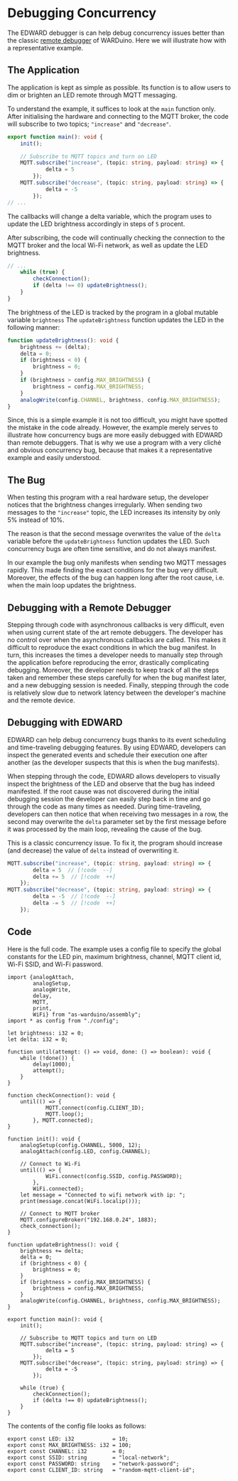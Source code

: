 # Debugging Concurrency

The EDWARD debugger is can help debug concurrency issues better than the classic [remote debugger](/reference/debugger.md) of WARDuino. Here we will illustrate how with a representative example.

## The Application

The application is kept as simple as possible. 
Its function is to allow users to dim or brighten an LED remote through MQTT messaging.

To understand the example, it suffices to look at the `main` function only.
After initialising the hardware and connecting to the MQTT broker, the code will subscribe to two topics; `"increase"` and `"decrease"`.

```ts
export function main(): void {
    init();

    // Subscribe to MQTT topics and turn on LED
    MQTT.subscribe("increase", (topic: string, payload: string) => {
            delta = 5
        });
    MQTT.subscribe("decrease", (topic: string, payload: string) => {
            delta = -5
        });
// ...
```

The callbacks will change a delta variable, which the program uses to update the LED brightness accordingly in steps of `5` procent.

After subscribing, the code will continually checking the connection to the MQTT broker and the local Wi-Fi network, as well as update the LED brightness.

```ts
// ...
    while (true) {
        checkConnection();
        if (delta !== 0) updateBrightness();
    }
}
```

The brightness of the LED is tracked by the program in a global mutable variable `brightness`
The `updateBrightness` function updates the LED in the following manner:

```ts
function updateBrightness(): void {
    brightness += (delta);
    delta = 0;
    if (brightness < 0) {
        brightness = 0;
    }
    if (brightness > config.MAX_BRIGHTNESS) {
        brightness = config.MAX_BRIGHTNESS;
    }
    analogWrite(config.CHANNEL, brightness, config.MAX_BRIGHTNESS);
}
```

Since, this is a simple example it is not too difficult, you might have spotted the mistake in the code already.
However, the example merely serves to illustrate how concurrency bugs are more easily debugged with EDWARD than remote debuggers.
That is why we use a program with a very cliché and obvious concurrency bug, because that makes it a representative example and easily understood.

## The Bug

When testing this program with a real hardware setup, the developer notices that the brightness changes irregularly.
When sending two messages to the `"increase"` topic, the LED increases its intensity by only 5% instead of 10%.

The reason is that the second message overwrites the value of the `delta` variable before the `updateBrightness` function updates the LED.
Such concurrency bugs are often time sensitive, and do not always manifest.

In our example the bug only manifests when sending two MQTT messages rapidly.
This made finding the exact conditions for the bug very difficult.
Moreover, the effects of the bug can happen long after the root cause, i.e. when the main loop updates the brightness.

## Debugging with a Remote Debugger

Stepping through code with asynchronous callbacks is very difficult, even when using current state of the art remote debuggers.
The developer has no control over when the asynchronous callbacks are called.
This makes it difficult to reproduce the exact conditions in which the bug manifest.
In turn, this increases the times a developer needs to manually step through the application before reproducing the error, drastically complicating debugging.
Moreover, the developer needs to keep track of all the steps taken and remember these steps carefully for when the bug manifest later, and a new debugging session is needed.
Finally, stepping through the code is relatively slow due to network latency between the developer's machine and the remote device.


## Debugging with EDWARD

EDWARD can help debug concurrency bugs thanks to its event scheduling and time-traveling debugging features.
By using EDWARD, developers can inspect the generated events and schedule their execution one after another (as the developer suspects that this is when the bug manifests).

When stepping through the code, EDWARD allows developers to visually inspect the brightness of the LED and observe that the bug has indeed manifested.
If the root cause was not discovered during the initial debugging session the developer can easily step back in time and go through the code as many times as needed.
During time-traveling, developers can then notice that when receiving two messages in a row, the second may overwrite the `delta` parameter set by the first message before it was processed by the main loop, revealing the cause of the bug.

This is a classic concurrency issue.
To fix it, the program should increase (and decrease) the value of `delta` instead of overwriting it.

```ts [AS]
MQTT.subscribe("increase", (topic: string, payload: string) => {
        delta = 5  // [!code  --]
        delta += 5  // [!code  ++]
    });
MQTT.subscribe("decrease", (topic: string, payload: string) => {
        delta = -5  // [!code  --]
        delta -= 5  // [!code  ++]
    });
```

## Code

Here is the full code.
The example uses a config file to specify the global constants for the LED pin, maximum brightness, channel, MQTT client id, Wi-Fi SSID, and Wi-Fi password.

```ts:line-numbers
import {analogAttach,
        analogSetup,
        analogWrite, 
        delay,
        MQTT,
        print,
        WiFi} from "as-warduino/assembly";
import * as config from "./config";

let brightness: i32 = 0;
let delta: i32 = 0;

function until(attempt: () => void, done: () => boolean): void {
    while (!done()) {
        delay(1000);
        attempt();
    }
}

function checkConnection(): void {
    until(() => {
            MQTT.connect(config.CLIENT_ID);
            MQTT.loop();
        }, MQTT.connected);
}

function init(): void {
    analogSetup(config.CHANNEL, 5000, 12);
    analogAttach(config.LED, config.CHANNEL);

    // Connect to Wi-Fi
    until(() => {
            WiFi.connect(config.SSID, config.PASSWORD);
        },
        WiFi.connected);
    let message = "Connected to wifi network with ip: ";
    print(message.concat(WiFi.localip()));

    // Connect to MQTT broker
    MQTT.configureBroker("192.168.0.24", 1883);
    check_connection();
}

function updateBrightness(): void {
    brightness += delta;
    delta = 0;
    if (brightness < 0) {
        brightness = 0;
    }
    if (brightness > config.MAX_BRIGHTNESS) {
        brightness = config.MAX_BRIGHTNESS;
    }
    analogWrite(config.CHANNEL, brightness, config.MAX_BRIGHTNESS);
}

export function main(): void {
    init();

    // Subscribe to MQTT topics and turn on LED
    MQTT.subscribe("increase", (topic: string, payload: string) => {
            delta = 5
        });
    MQTT.subscribe("decrease", (topic: string, payload: string) => {
            delta = -5
        });

    while (true) {
        checkConnection();
        if (delta !== 0) updateBrightness();
    }
}
```

The contents of the config file looks as follows:

```ts:line-numbers
export const LED: i32            = 10;
export const MAX_BRIGHTNESS: i32 = 100;
export const CHANNEL: i32        = 0;
export const SSID: string        = "local-network";
export const PASSWORD: string    = "network-password";
export const CLIENT_ID: string   = "random-mqtt-client-id";
```
